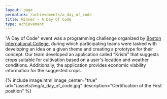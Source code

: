 ```yaml
---
layout: page
permalink: /achievements/a_day_of_code
title: Winner - A Day of Code
type: achievement
---
```


"A Day of Code" event was a programming challenge organized by [Boston International College](https://bostoncollege.edu.np/), during which participating teams were tasked with developing an idea on a given theme and creating a prototype for their concept. Our team developed an application called "Krishi" that suggests crops suitable for cultivation based on a user's location and weather conditions. Additionally, the application provides economic viability information for the suggested crops.


{% include image.html image_center="true" url="/assets/img/a_day_of_code.jpg" description="Certification of the First position" %}
